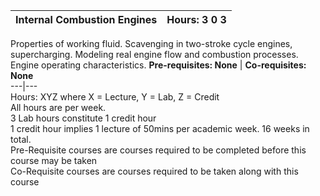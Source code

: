 **Internal Combustion Engines** | **Hours: 3 0 3**  
---|---  
Properties of working fluid. Scavenging in two-stroke cycle engines, supercharging. Modeling real engine flow and combustion processes. Engine operating characteristics. 
**Pre-requisites: None** | **Co-requisites: None**  
---|---  
Hours: XYZ where X = Lecture, Y = Lab, Z = Credit  
All hours are per week.  
3 Lab hours constitute 1 credit hour  
1 credit hour implies 1 lecture of 50mins per academic week. 16 weeks in total.  
Pre-Requisite courses are courses required to be completed before this course may be taken  
Co-Requisite courses are courses required to be taken along with this course
